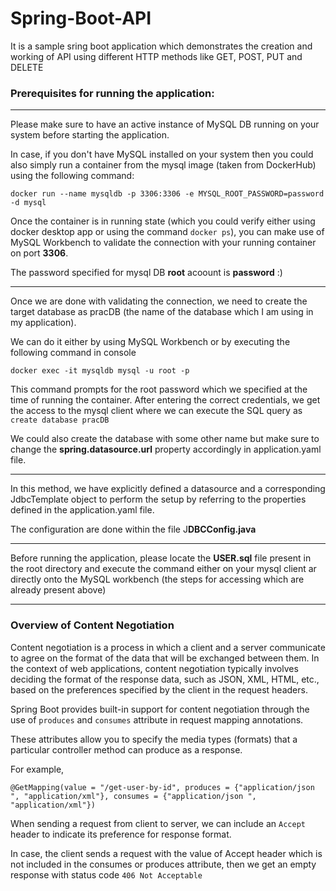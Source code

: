 # Spring-Boot-API
It is a sample sring boot application which demonstrates the creation and working of API using different HTTP methods like GET, POST, PUT and DELETE

### Prerequisites for running the application:

---
Please make sure to have an active instance of MySQL DB running on your system before starting the application.

In case, if you don't have MySQL installed on your system then you could also simply run a container from the mysql image (taken from DockerHub) using the following command:

```docker run --name mysqldb -p 3306:3306 -e MYSQL_ROOT_PASSWORD=password -d mysql```

Once the container is in running state (which you could verify either using docker desktop app or using the command ```docker ps```), you can make use of MySQL Workbench to validate the connection with your running container on port **3306**.

The password specified for mysql DB **root** acoount is **password** :)

---
Once we are done with validating the connection, we need to create the target database as pracDB (the name of the database which I am using in my application).

We can do it either by using MySQL Workbench or by executing the following command in console

```docker exec -it mysqldb mysql -u root -p```

This command prompts for the root password which we specified at the time of running the container. After entering the correct credentials, we get the access to the mysql client where we can execute the SQL query as ```create database pracDB```

We could also create the database with some other name but make sure to change the **spring.datasource.url** property accordingly in application.yaml file.

---
In this method, we have explicitly defined a datasource and a corresponding JdbcTemplate object to perform the setup by referring to the properties defined in the application.yaml file.

The configuration are done within the file J**DBCConfig.java**

---

Before running the application, please locate the **USER.sql** file present in the root directory and execute the command either on your mysql client ar directly onto the MySQL workbench (the steps for accessing which are already present above)

---

### Overview of Content Negotiation
Content negotiation is a process in which a client and a server communicate to agree on the format of the data that will be exchanged between them. In the context of web applications, content negotiation typically involves deciding the format of the response data, such as JSON, XML, HTML, etc., based on the preferences specified by the client in the request headers.

Spring Boot provides built-in support for content negotiation through the use of ```produces``` and ```consumes``` attribute in request mapping annotations.

These attributes allow you to specify the media types (formats) that a particular controller method can produce as a response.

For example,
```
@GetMapping(value = "/get-user-by-id", produces = {"application/json ", "application/xml"}, consumes = {"application/json ", "application/xml"})
```

When sending a request from client to server, we can include an ```Accept``` header to indicate its preference for response format.

In case, the client sends a request with the value of Accept header which is not included in the consumes or produces attribute, then we get an empty response with status code ```406 Not Acceptable```
